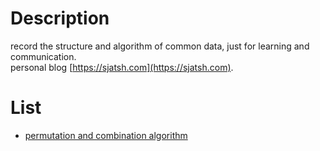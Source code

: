 Description
===========

record the structure and algorithm of common data, just for learning and communication.  
personal blog [https://sjatsh.com](https://sjatsh.com).

List
====

- [permutation and combination algorithm](https://github.com/sjatsh/algorithms/blob/master/src/github.com/sjatsh/algorithms/permutation/main.go) 